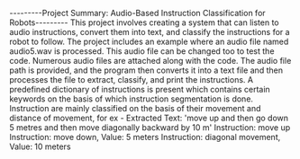 ---------Project Summary: Audio-Based Instruction Classification for Robots---------
This project involves creating a system that can listen to audio instructions, convert them into text, and classify the instructions for a robot to follow. 
The project includes an example where an audio file named audio5.wav is processed. This audio file can be changed too to test the code. Numerous audio files are attached along with the code.
The audio file path is provided, and the program then converts it into a text file and then processes the file to extract, classify, and print the instructions.
A predefined dictionary of instructions is present which contains certain keywords on the basis of which instruction segmentation is done.
Instruction are mainly classified on the basis of their movement and distance of movement, for ex -
Extracted Text: 'move up and then go down 5 metres and then move diagonally backward by 10 m'
Instruction: move up
Instruction: move down, Value: 5 meters
Instruction: diagonal movement, Value: 10 meters
